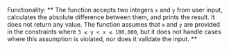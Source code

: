 Functionality: ** The function accepts two integers `x` and `y` from user input, calculates the absolute difference between them, and prints the result. It does not return any value. The function assumes that `x` and `y` are provided in the constraints where `3 ≤ y < x ≤ 100,000`, but it does not handle cases where this assumption is violated, nor does it validate the input. **